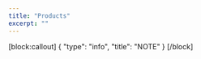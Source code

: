 ```yaml
---
title: "Products"
excerpt: ""
---
```

[block:callout]
{
  "type": "info",
  "title": "NOTE"
}
[/block]